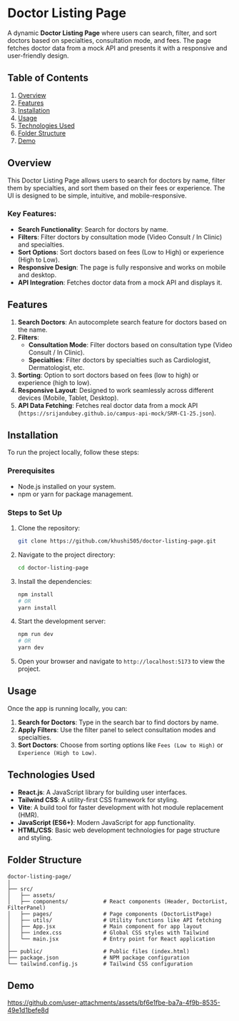 # Doctor Listing Page

A dynamic **Doctor Listing Page** where users can search, filter, and sort doctors based on specialties, consultation mode, and fees. The page fetches doctor data from a mock API and presents it with a responsive and user-friendly design.

## Table of Contents

1. [Overview](#overview)
2. [Features](#features)
3. [Installation](#installation)
4. [Usage](#usage)
5. [Technologies Used](#technologies-used)
6. [Folder Structure](#folder-structure)
7. [Demo](#demo)


## Overview

This Doctor Listing Page allows users to search for doctors by name, filter them by specialties, and sort them based on their fees or experience. The UI is designed to be simple, intuitive, and mobile-responsive.

### Key Features:
- **Search Functionality**: Search for doctors by name.
- **Filters**: Filter doctors by consultation mode (Video Consult / In Clinic) and specialties.
- **Sort Options**: Sort doctors based on fees (Low to High) or experience (High to Low).
- **Responsive Design**: The page is fully responsive and works on mobile and desktop.
- **API Integration**: Fetches doctor data from a mock API and displays it.

## Features

1. **Search Doctors**: An autocomplete search feature for doctors based on the name.
2. **Filters**:
    - **Consultation Mode**: Filter doctors based on consultation type (Video Consult / In Clinic).
    - **Specialties**: Filter doctors by specialties such as Cardiologist, Dermatologist, etc.
3. **Sorting**: Option to sort doctors based on fees (low to high) or experience (high to low).
4. **Responsive Layout**: Designed to work seamlessly across different devices (Mobile, Tablet, Desktop).
5. **API Data Fetching**: Fetches real doctor data from a mock API (`https://srijandubey.github.io/campus-api-mock/SRM-C1-25.json`).

## Installation

To run the project locally, follow these steps:

### Prerequisites

- Node.js installed on your system.
- npm or yarn for package management.

### Steps to Set Up

1. Clone the repository:
   ```bash
   git clone https://github.com/khushi505/doctor-listing-page.git
   ```

2. Navigate to the project directory:
   ```bash
   cd doctor-listing-page
   ```

3. Install the dependencies:
   ```bash
   npm install
   # OR
   yarn install
   ```

4. Start the development server:
   ```bash
   npm run dev
   # OR
   yarn dev
   ```

5. Open your browser and navigate to `http://localhost:5173` to view the project.

## Usage

Once the app is running locally, you can:
1. **Search for Doctors**: Type in the search bar to find doctors by name.
2. **Apply Filters**: Use the filter panel to select consultation modes and specialties.
3. **Sort Doctors**: Choose from sorting options like `Fees (Low to High)` or `Experience (High to Low)`.

## Technologies Used

- **React.js**: A JavaScript library for building user interfaces.
- **Tailwind CSS**: A utility-first CSS framework for styling.
- **Vite**: A build tool for faster development with hot module replacement (HMR).
- **JavaScript (ES6+)**: Modern JavaScript for app functionality.
- **HTML/CSS**: Basic web development technologies for page structure and styling.

## Folder Structure

```plaintext
doctor-listing-page/
│
├── src/
│   ├── assets/               
│   ├── components/           # React components (Header, DoctorList, FilterPanel)
│   ├── pages/                # Page components (DoctorListPage)
│   ├── utils/                # Utility functions like API fetching
│   ├── App.jsx               # Main component for app layout
│   ├── index.css             # Global CSS styles with Tailwind
│   └── main.jsx              # Entry point for React application
│
├── public/                   # Public files (index.html)
├── package.json              # NPM package configuration
└── tailwind.config.js        # Tailwind CSS configuration
```


## Demo 

https://github.com/user-attachments/assets/bf6e1fbe-ba7a-4f9b-8535-49e1d1befe8d


